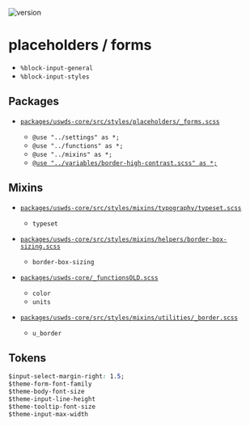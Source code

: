 ![version](https://img.shields.io/badge/version-3.3.0-4287f5.svg?style=flat)

# placeholders / forms

- `%block-input-general`
- `%block-input-styles`
  
## Packages

- [`packages/uswds-core/src/styles/placeholders/_forms.scss`](https://github.com/uswds/uswds/tree/v3.3.0/packages/uswds-core/src/styles/placeholders/_forms.scss)

  - `@use "../settings" as *;`
  - `@use "../functions" as *;`
  - `@use "../mixins" as *;`
  - [`@use "../variables/border-high-contrast.scss" as *;`](https://github.com/uswds/uswds/tree/v3.3.0/packages/uswds-core/src/styles/variables/border-high-contrast.scss)

## Mixins

- [`packages/uswds-core/src/styles/mixins/typography/typeset.scss`](https://github.com/uswds/uswds/tree/v3.3.0/packages/uswds-core/src/styles/mixins/typography/typeset.scss)

  - `typeset`

- [`packages/uswds-core/src/styles/mixins/helpers/border-box-sizing.scss`](https://github.com/uswds/uswds/tree/v3.3.0/packages/uswds-core/src/styles/mixins/helpers/border-box-sizing.scss)

  - `border-box-sizing`

- [`packages/uswds-core/_functionsOLD.scss`](https://github.com/uswds/uswds/tree/v3.3.0/packages/uswds-core/_functionsOLD.scss)

  - `color`
  - `units`

- [`packages/uswds-core/src/styles/mixins/utilities/_border.scss`](https://github.com/uswds/uswds/tree/v3.3.0/packages/uswds-core/src/styles/mixins/utilities/_border.scss)

  - `u_border`

## Tokens
```css
$input-select-margin-right: 1.5;
$theme-form-font-family
$theme-body-font-size
$theme-input-line-height
$theme-tooltip-font-size
$theme-input-max-width
```